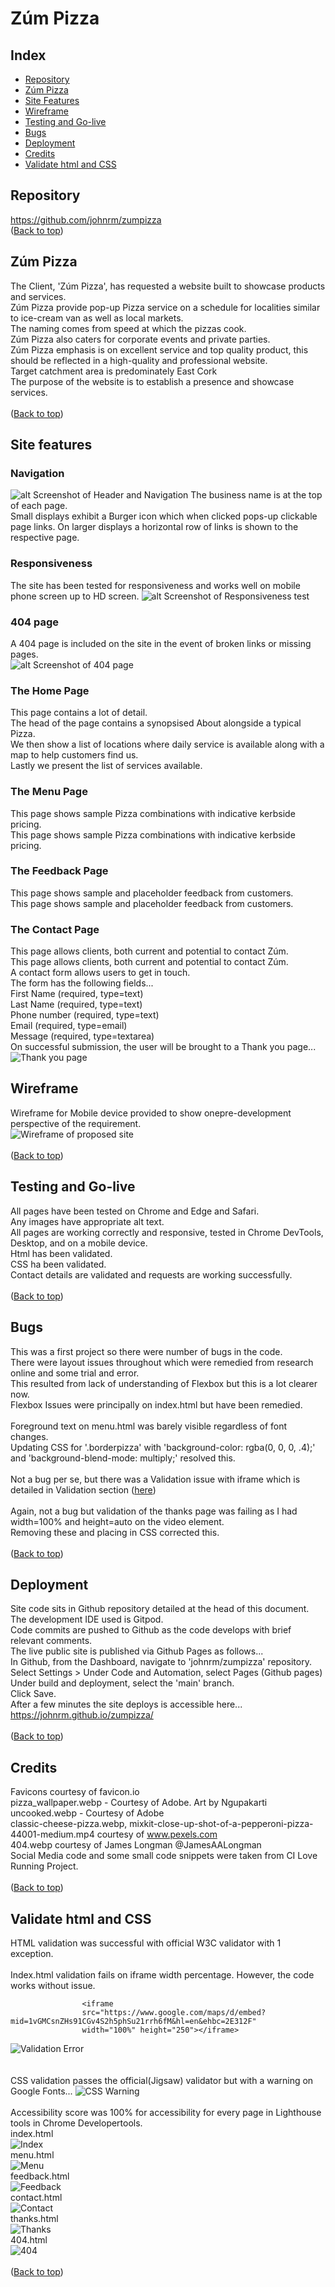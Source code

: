 # Zúm Pizza
## Index
* [Repository](#repository)
* [Zúm Pizza](#zúm-pizza)
* [Site Features](#site-features)
* [Wireframe](#wireframe)
* [Testing and Go-live](#testing-and-go-live)
* [Bugs](#bugs)
* [Deployment](#deployment)
* [Credits](#credits)
* [Validate html and CSS](#validate-html-and-css)

## Repository
https://github.com/johnrm/zumpizza
<br>
([Back to top](#index))<br>


## Zúm Pizza
The Client, 'Zúm Pizza',  has requested a website built to showcase products and services.<br>
Zúm Pizza provide pop-up Pizza service on a schedule for localities similar to ice-cream van as well as local markets.<br>
The naming comes from speed at which the pizzas cook.<br>
Zúm Pizza also caters for corporate events and private parties.<br>
Zúm Pizza emphasis is on excellent service and top quality product, this should be reflected in a high-quality and professional website.<br>
Target catchment area is predominately East Cork<br>
The purpose of the website is to establish a presence and showcase services.<br>
<br>
([Back to top](#index))<br>

## Site features
### Navigation
![alt Screenshot of Header and Navigation](readme_images/header.webp)
The business name is at the top of each page.<br>
Small displays exhibit a Burger icon which when clicked pops-up clickable page links.
On larger displays a horizontal row of links is shown to the respective page.<br>
### Responsiveness
The site has been tested for responsiveness and works well on mobile phone screen up to HD screen.
![alt Screenshot of Responsiveness test](readme_images/amiresponsive.webp)
### 404 page
A 404 page is included on the site in the event of broken links or missing pages.<br>
![alt Screenshot of 404 page](readme_images/404.webp)

### The Home Page
This page contains a lot of detail.<br>
The head of the page contains a synopsised About alongside a typical Pizza.<br>
We then show a list of locations where daily service is available along with a map to help customers find us.<br>
Lastly we present the list of services available.<br>
### The Menu Page
This page shows sample Pizza combinations with indicative kerbside pricing.<br>
This page shows sample Pizza combinations with indicative kerbside pricing.<br>
### The Feedback Page
This page shows sample and placeholder feedback from customers.<br>
This page shows sample and placeholder feedback from customers.<br>
### The Contact Page
This page allows clients, both current and potential to contact Zúm.<br>
This page allows clients, both current and potential to contact Zúm.<br>
A contact form allows users to get in touch.<br>
The form has the following fields...<br>
First Name (required, type=text)<br>
Last Name (required, type=text)<br>
Phone number (required, type=text)<br>
Email (required, type=email)<br>
Message (required, type=textarea)<br>
On successful submission, the user will be brought to a Thank you page...<br>
![Thank you page](readme_images/thanks.webp)<br>


## Wireframe
Wireframe for Mobile device provided to show onepre-development perspective of the requirement.<br>
![Wireframe of proposed site](readme_images/wireframe.webp)<br>
<br>
([Back to top](#index))<br>

## Testing and Go-live
All pages have been tested on Chrome and Edge and Safari.<br>
Any images have appropriate alt text.<br>
All pages are working correctly and responsive, tested in Chrome DevTools, Desktop, and on a mobile device.<br>
Html has been validated.<br>
CSS ha been validated.<br>
Contact details are validated and requests are working successfully.<br>
<br>
([Back to top](#index))<br>

## Bugs
This was a first project so there were number of bugs in the code.<br>
There were layout issues throughout which were remedied from research online and some trial and error.<br>
This resulted from lack of understanding of Flexbox but this is a lot clearer now.<br>
Flexbox Issues were principally on index.html but have been remedied.<br>
<br>
Foreground text on menu.html was barely visible regardless of font changes.<br>
Updating CSS for '.borderpizza' with 'background-color: rgba(0, 0, 0, .4);' and 'background-blend-mode: multiply;' resolved this.<br>
<br>
Not a bug per se, but there was a Validation issue with iframe which is detailed in Validation section ([here](#validate-html-and-css))<br>
<br>
Again, not a bug but validation of the thanks page was failing as I had width=100% and height=auto on the video element.<br>
Removing these and placing in CSS corrected this.<br>
<br>
([Back to top](#index))<br>

## Deployment
Site code sits in Github repository detailed at the head of this document.<br>
The development IDE used is Gitpod.<br>
Code commits are pushed to Github as the code develops with brief relevant comments.<br>
The live public site is published via Github Pages as follows...<br>
In Github, from the Dashboard, navigate to 'johnrm/zumpizza' repository.<br>
Select Settings > Under Code and Automation, select Pages (Github pages)<br>
Under build and deployment, select the 'main' branch.<br>
Click Save.<br>
After a few minutes the site deploys is accessible here...<br>
https://johnrm.github.io/zumpizza/<br>
<br>
([Back to top](#index))<br>

## Credits
Favicons courtesy of favicon.io<br>
pizza_wallpaper.webp - Courtesy of Adobe. Art by Ngupakarti<br>
uncooked.webp - Courtesy of Adobe<br>
classic-cheese-pizza.webp, mixkit-close-up-shot-of-a-pepperoni-pizza-44001-medium.mp4 courtesy of www.pexels.com<br>
404.webp courtesy of James Longman @JamesAALongman<br>
Social Media code and some small code snippets were taken from CI Love Running Project.<br>
<br>
([Back to top](#index))<br>

## Validate html and CSS
HTML validation was successful with official W3C validator with 1 exception.<br>
<br>
Index.html validation fails on iframe width percentage. However, the code works without issue.

```
                <iframe
                src="https://www.google.com/maps/d/embed?mid=1vGMCsnZHs91CGv4S2h5phSu21rrh6fM&hl=en&ehbc=2E312F"
                width="100%" height="250"></iframe>
```

![Validation Error](readme_images/validation_error.webp)<br>
<br>
<br>
CSS validation passes the official(Jigsaw) validator but with a warning on Google Fonts...
![CSS Warning](readme_images/css_warning.webp)<br>
<br>
Accessibility score was 100% for accessibility for every page in Lighthouse tools in Chrome Developertools.<br>
index.html<br>
![Index](readme_images/LH_index.jpg)<br>
menu.html<br>
![Menu](readme_images/LH_menu.jpg)<br>
feedback.html<br>
![Feedback](readme_images/LH_feedback.jpg)<br>
contact.html<br>
![Contact](readme_images/LH_contact.jpg)<br>
thanks.html<br>
![Thanks](readme_images/LH_thanks.jpg)<br>
404.html<br>
![404](readme_images/LH_404.jpg)<br>
<br>
([Back to top](#index))<br>